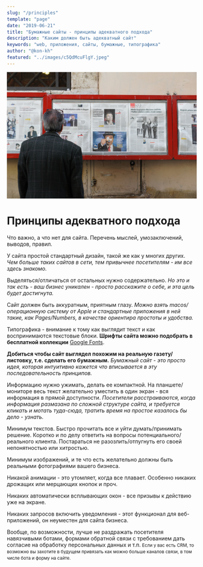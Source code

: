 ```yaml
---
slug: "/principles"
template: "page"
date: "2019-06-21"
title: "Бумажные сайты - принципы адекватного подхода"
description: "Каким должен быть адекватный сайт"
keywords: "web, приложения, сайты, бумажные, типографика"
author: "@kon-kh"
featured: "../images/c5QdMcuFlgY.jpeg"
---
```


![Правила делают людей умнее](../images/c5QdMcuFlgY.jpeg)

# Принципы адекватного подхода

Что важно, а что нет для сайта. Перечень мыслей, умозаключений, выводов, правил.

У сайта простой стандартный дизайн, такой же как у многих других. *Чем больше таких сайтов в сети, тем привычнее посетителям - им все здесь знакомо.*

Выделяться/отличаться от остальных нужно содержательно. *Но это и так есть - ваш бизнес уникален - просто расскажите о себе, и эта цель будет достигнута.*

Сайт должен быть аккуратным, приятным глазу. *Можно взять macos/операционную систему от Apple и стандартные приложения в ней такие, как Pages/Numbers, в качестве ориентира простоты и удобства.*

Типографика - внимание к тому как выглядит текст и как воспринимаются текстовые блоки. **Шрифты сайта можно подобрать в бесплатной коллекции** <a target="_blank" href="https://fonts.google.com/">Google Fonts</a>.

**Добиться чтобы сайт выглядел похожим на реальную газету/листовку, т.е. сделать его бумажным.** *Бумажный сайт - это просто идея, которая интуитивно кажется что вписывается в эту последовательность принципов.*

Информацию нужно ужимать, делать ее компактной. На планшете/мониторе весь текст желательно уместить в один экран - вся информация в прямой доступности. *Посетители расстраиваются, когда информация размазана по сложной структуре сайта, и требуется кликать и мотать туда-сюда, тратить время на простое казалось бы дело - узнать.*

Минимум текстов. Быстро прочитать все и уйти думать/принимать решение. Коротко и по делу ответить на вопросы потенциального/реального клиента. Постараться не разозлить/отпугнуть его своей непонятностью или хитростью.

Минимум изображений, и те что есть желательно должны быть реальными фотографиями вашего бизнеса.

Никакой анимации - это утомляет, когда все плавает. Особенно никаких дрожащих или мерцающих кнопок и проч.

Никаких автоматически всплывающих окон - все призывы к действию уже на экране.

Никаких запросов включить уведомления - этот функционал для веб-приложений, он неуместен для сайта бизнеса.

Вообще, по возможности, лучше не раздражать посетителя навязчивыми ботами, формами обратной связи с требованием дать согласие на обработку персональных данных и т.п. <small>Если у вас есть CRM, то возможно вы захотите в будущем привязать как можно больше каналов связи, в том числе бота и форму на сайте.</small>
